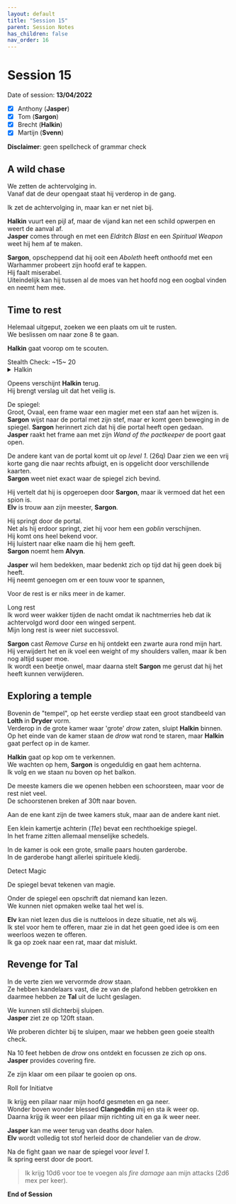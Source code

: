 ```yaml
---
layout: default
title: "Session 15"
parent: Session Notes
has_children: false
nav_order: 16
---
```


# Session 15

Date of session: **13/04/2022**

- [X] Anthony (**Jasper**)
- [X] Tom (**Sargon**)
- [X] Brecht (**Halkin**)
- [X] Martijn (**Svenn**)

**Disclaimer**: geen spellcheck of grammar check

## A wild chase

We zetten de achtervolging in.  
Vanaf dat de deur opengaat staat hij verderop in de gang.  

Ik zet de achtervolging in, maar kan er net niet bij.  

**Halkin** vuurt een pijl af, maar de vijand kan net een schild opwerpen en weert de aanval af.  
**Jasper** comes through en met een *Eldritch Blast* en een *Spiritual Weapon* weet hij hem af te maken.

**Sargon**, opscheppend dat hij ooit een *Aboleth* heeft onthoofd met een Warhammer probeert zijn hoofd eraf te kappen.  
Hij faalt miserabel.  
Uiteindelijk kan hij tussen al de moes van het hoofd nog een oogbal vinden en neemt hem mee.  

## Time to rest

Helemaal uitgeput, zoeken we een plaats om uit te rusten.  
We beslissen om naar zone 8 te gaan.  

**Halkin** gaat voorop om te scouten.  

<div class="text-red-000">
 Stealth Check: ~15~ 20
</div>

<details>
  <summary>Halkin</summary>
  <p>Halkin verdwijnt, hij sluipt de kamer binnen en ziet tegen de muur een ovalen spiegel hangen en 4 rottende lichamen liggen.</p>
  <p>Daarnaast ziet hij ook nog dat het een soort van "training" room is.</p>
  <p>Hij onderzoekt de lichamen of hij iets speciaals ziet. </p>
  <p>In stilte kijkt hij voor voetsporen en onderzoekt de lichamen. De voetstappen zijn voetstappen van de nu lijken. </p>
  <p>De lijken zijn echt dood en zijn hier gestorven.</p>
  <p>Doodsoorzaak? Moeilijk om te zien, ze zijn al vrij ver weg gerot.</p>
  <p>Het ruikt hier helemaal niet fris, maar het ziet er veilig uit.</p>
</details>

Opeens verschijnt **Halkin** terug.  
Hij brengt verslag uit dat het veilig is.  

De spiegel:  
Groot, Ovaal, een frame waar een magier met een staf aan het wijzen is.  
**Sargon** wijst naar de portal met zijn stef, maar er komt geen beweging in de spiegel.
**Sargon** herinnert zich dat hij die portal heeft open gedaan.  
**Jasper** raakt het frame aan met zijn *Wand of the pactkeeper* de poort gaat open.  

De andere kant van de portal komt uit op *level 1*. (26q)
Daar zien we een vrij korte gang die naar rechts afbuigt, en is opgelicht door verschillende kaarten.  
**Sargon** weet niet exact waar de spiegel zich bevind.  

Hij vertelt dat hij is opgeroepen door **Sargon**, maar ik vermoed dat het een spion is.  
**Elv** is trouw aan zijn meester, **Sargon**.

Hij springt door de portal.  
Net als hij erdoor springt, ziet hij voor hem een *goblin* verschijnen.  
Hij komt ons heel bekend voor.  
Hij luistert naar elke naam die hij hem geeft.  
**Sargon** noemt hem **Alvyn**.  

**Jasper** wil hem bedekken, maar bedenkt zich op tijd dat hij geen doek bij heeft.  
Hij neemt genoegen om er een touw voor te spannen,

Voor de rest is er niks meer in de kamer.  

Long rest  
Ik word weer wakker tijden de nacht omdat ik nachtmerries heb dat ik achtervolgd word door een winged serpent.  
Mijn long rest is weer niet successvol.  

**Sargon** cast *Remove Curse* en hij ontdekt een zwarte aura rond mijn hart.  
Hij verwijdert het en ik voel een weight of my shoulders vallen, maar ik ben nog altijd super moe.  
Ik wordt een beetje onwel, maar daarna stelt **Sargon** me gerust dat hij het heeft kunnen verwijderen.  

## Exploring a temple

Bovenin de "tempel", op het eerste verdiep staat een groot standbeeld van **Lolth** in **Dryder** vorm.  
Verderop in de grote kamer waar 'grote' *drow* zaten, sluipt **Halkin** binnen.  
Op het einde van de kamer staan de *drow* wat rond te staren, maar **Halkin** gaat perfect op in de kamer.  

**Halkin** gaat op kop om te verkennen.  
We wachten op hem, **Sargon** is ongeduldig en gaat hem achterna.  
Ik volg en we staan nu boven op het balkon.  

De meeste kamers die we openen hebben een schoorsteen, maar voor de rest niet veel.  
De schoorstenen breken af 30ft naar boven.  

Aan de ene kant zijn de twee kamers stuk, maar aan de andere kant niet.  

Een klein kamertje achterin (*11e*) bevat een rechthoekige spiegel.  
In het frame zitten allemaal menselijke schedels.  

In de kamer is ook een grote, smalle paars houten garderobe.  
In de garderobe hangt allerlei spirituele kledij.  

<div class="text-blue-000">
  Detect Magic
</div>

De spiegel bevat tekenen van magie.  

Onder de spiegel een opschrift dat niemand kan lezen.  
We kunnen niet opmaken welke taal het wel is.  

**Elv** kan niet lezen dus die is nutteloos in deze situatie, net als wij.  
Ik stel voor hem te offeren, maar zie in dat het geen goed idee is om een weerloos wezen te offeren.  
Ik ga op zoek naar een rat, maar dat mislukt.  

## Revenge for Tal

In de verte zien we vervormde *drow* staan.  
Ze hebben kandelaars vast, die ze van de plafond hebben getrokken en daarmee hebben ze **Tal** uit de lucht geslagen.  

We kunnen stil dichterbij sluipen.  
**Jasper** ziet ze op 120ft staan.  

We proberen dichter bij te sluipen, maar we hebben geen goeie stealth check.  

Na 10 feet hebben de *drow* ons ontdekt en focussen ze zich op ons.  
**Jasper** provides covering fire.  

Ze zijn klaar om een pilaar te gooien op ons.

<div class="text-red-000">
 Roll for Initiatve
</div>

Ik krijg een pilaar naar mijn hoofd gesmeten en ga neer.  
Wonder boven wonder blessed **Clangeddin** mij en sta ik weer op.  
Daarna krijg ik weer een pilaar mijn richting uit en ga ik weer neer.  

**Jasper** kan me weer terug van deaths door halen.  
**Elv** wordt volledig tot stof herleid door de chandelier van de *drow*.  

Na de fight gaan we naar de spiegel voor *level 1*.  
Ik spring eerst door de poort.  

> Ik krijg 10d6 voor toe te voegen als *fire damage* aan mijn attacks (2d6 mex per keer).

**End of Session**
